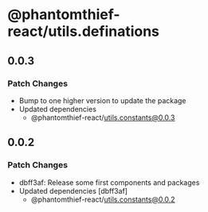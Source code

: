# @phantomthief-react/utils.definations

## 0.0.3

### Patch Changes

- Bump to one higher version to update the package
- Updated dependencies
  - @phantomthief-react/utils.constants@0.0.3

## 0.0.2

### Patch Changes

- dbff3af: Release some first components and packages
- Updated dependencies [dbff3af]
  - @phantomthief-react/utils.constants@0.0.2
